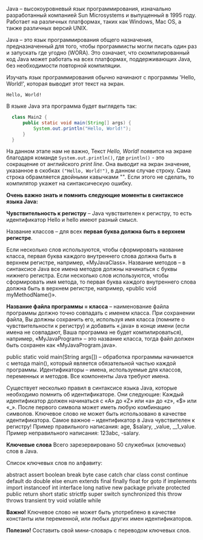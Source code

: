 Java – высокоуровневый язык программирования, изначально разработанный компанией
Sun Microsystems и выпущенный в 1995 году. 
Работает на различных платформах, таких как Windows, Mac OS, 
а также различных версий UNIX.

Java – это язык программирования общего назначения, предназначенный для того, чтобы программисты 
могли писать один раз и запускать где угодно (WORA). Это означает, что скомпилированный код Java 
может работать на всех платформах, поддерживающих Java, без необходимости повторной компиляции.


Изучать язык программирования обычно начинают с программы 'Hello, World!', которая выводит этот текст на экран.
```console
Hello, World!
```
В языке Java эта программа будет выглядеть так:
```java
  class Main2 { 
      public static void main(String[] args) {
          System.out.println("Hello, World!");
      }
  }
```

На данном этапе нам не важно,
Текст *Hello, World!* появится на экране благодаря команде `System.out.println()`, 
где `println()` - это сокращение от английского *print line*. Она выводит на экран значение, указанное в скобках 
`("Hello, World!")`, в данном случае строку. Сама строка обрамляется двойными кавычками "". 
Если этого не сделать, то компилятор укажет на синтаксическую ошибку.

**Очень важно знать и помнить следующие моменты в синтаксисе языка Java:**

**Чувствительность к регистру** 
– Java чувствителен к регистру, то есть идентификатор Hello и hello имеют разный смысл. 

Название классов – для всех **первая буква должна быть в верхнем регистре**. 

Если несколько слов используются, чтобы сформировать название класса, первая буква каждого внутреннего слова 
должна быть в верхнем регистре, например, «MyJavaClass». Название методов – в синтаксисе Java все имена методов 
должны начинаться с буквы нижнего регистра. Если несколько слов используются, чтобы сформировать имя метода, то 
первая буква каждого внутреннего слова должна быть в верхнем регистре, например, «public void myMethodName()». 

**Название файла программы = класса** 
– наименование файла программы должно точно совпадать с именем класса. 
При сохранении файла, Вы должны сохранить его, используя имя класса (помните о чувствительности к регистру) 
и добавить «.java» в конце имени (если имена не совпадают, Ваша программа не будет компилироваться), например, 
«MyJavaProgram» – это название класса, тогда файл должен быть сохранен как «MyJavaProgram.java». 

public static void main(String args[]) – обработка программы начинается с метода main(), который является обязательной 
частью каждой программы. Идентификаторы – имена, используемые для классов, переменных и методов. 
Все компоненты Java требуют имена.

Существует несколько правил в синтаксисе языка Java, которые необходимо помнить об идентификаторе. 
Они следующие:
Каждый идентификатор должен начинаться с «A» до «Z» или «a» до «z», «$» или «_». 
После первого символа может иметь любую комбинацию символов. Ключевое слово не может быть использовано в качестве 
идентификатора. 
Самое важное – идентификатор в Java чувствителен к регистру!
Пример правильного написания: age, $salary, _value, __1_value. Пример неправильного написания: 123abc, -salary. 

**Ключевые слова** 
Всего зарезервировано 50 служебных (ключевых) слов в Java.

Список ключевых слов по алфавиту:

abstract assert boolean break byte case catch char class const continue default do double else enum extends 
final finally float for goto if implements import instanceof int interface long native new package private 
protected public return short static strictfp super switch synchronized this throw throws transient try 
void volatile while

**Важно!** Ключевое слово не может быть употреблено в качестве константы или переменной, или любых других 
имен идентификаторов.

**Полезно!** Составить свой мини-словарь с переводом ключевых слов.